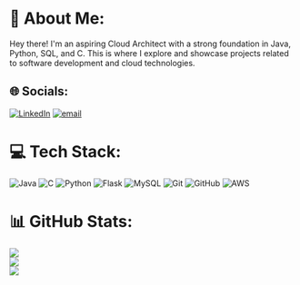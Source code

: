 # 💫 About Me:
Hey there! I'm an aspiring Cloud Architect with a strong foundation in Java, Python, SQL, and C. This is where I explore and showcase projects related to software development and cloud technologies.


## 🌐 Socials:
[![LinkedIn](https://img.shields.io/badge/LinkedIn-%230077B5.svg?logo=linkedin&logoColor=white)](www.linkedin.com/in/shibansh-behera-b38a77317) [![email](https://img.shields.io/badge/Email-D14836?logo=gmail&logoColor=white)](mailto:2794shibanshbehera@gmail.com) 

# 💻 Tech Stack:
![Java](https://img.shields.io/badge/java-%23ED8B00.svg?style=for-the-badge&logo=openjdk&logoColor=white) ![C](https://img.shields.io/badge/c-%2300599C.svg?style=for-the-badge&logo=c&logoColor=white) ![Python](https://img.shields.io/badge/python-3670A0?style=for-the-badge&logo=python&logoColor=ffdd54) ![Flask](https://img.shields.io/badge/flask-%23000.svg?style=for-the-badge&logo=flask&logoColor=white) ![MySQL](https://img.shields.io/badge/mysql-4479A1.svg?style=for-the-badge&logo=mysql&logoColor=white) ![Git](https://img.shields.io/badge/git-%23F05033.svg?style=for-the-badge&logo=git&logoColor=white) ![GitHub](https://img.shields.io/badge/github-%23121011.svg?style=for-the-badge&logo=github&logoColor=white) ![AWS](https://img.shields.io/badge/AWS-%23FF9900.svg?style=for-the-badge&logo=amazonwebservices&logoColor=white)
# 📊 GitHub Stats:
![](https://github-readme-stats.vercel.app/api?username=Shibansh-Behera&theme=dark&hide_border=true&include_all_commits=false&count_private=false)<br/>
![](https://nirzak-streak-stats.vercel.app/?user=Shibansh-Behera&theme=dark&hide_border=true)<br/>
![](https://github-readme-stats.vercel.app/api/top-langs/?username=Shibansh-Behera&theme=dark&hide_border=true&include_all_commits=false&count_private=false&layout=compact)

<!-- Proudly created with GPRM ( https://gprm.itsvg.in ) -->
